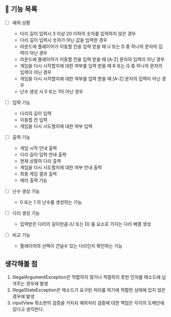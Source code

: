 ## 🔨 기능 목록

  - [ ] 예외 상황
    + 다리 길이 입력시 3 이상 20 이하의 숫자를 입력하지 않은 경우
    + 다리 길이 입력시 숫자가 아닌 값을 입력한 경우
    + 라운드에 플레이어가 이동할 칸을 입력 받을 때 U 또는 D 중 하나의 문자의 입력이 아닌 경우
    + 라운드에 플레이어가 이동할 칸을 입력 받을 때 [A-Z] 문자의 입력이 아닌 경우
    + 게임을 다시 시작할지에 대한 여부를 입력 받을 때 R 또는 Q 중 하나의 문자의 입력이 아닌 경우
    + 게임을 다시 시작할지에 대한 여부를 입력 받을 때 [A-Z] 문자의 입력이 아닌 경우
    + 난수 생성 시 0 또는 1이 아닌 경우
  
  - [ ] 입력 기능
    + 다리의 길이 입력
    + 이동할 칸 입력
    + 게임을 다시 시도할지에 대한 여부 입력
  - [ ] 출력 기능
    + 게임 시작 안내 출력
    + 다리 길이 입력 안내 출력
    + 현재 상황의 다리 출력
    + 게임을 다시 시도할지에 대한 여부 안내 출력
    + 최종 게임 결과 출력
    + 에러 출력 기능
  - [ ] 난수 생성 기능
    + 0 또는 1 의 난수를 생성하는 기능
  - [ ] 다리 생성 기능
    + 입력받은 다리의 길이만큼 (U 또는 D) 를 요소로 가지는 다리 배열 생성
  - [ ] 비교 기능
    + 플레이어의 선택이 건널수 있는 다리인지 확인하는 기능

## 생각해볼 점

1. IllegalArgumentException은 적합하지 않거나 적절하지 못한 인자를 메소드에 넘겨주는 경우에 발생
2. IllegalStateException은 메소드가 요구된 처리를 하기에 적합한 상태에 있지 않은 경우에 발생
3. inputView 최소한의 검증을 거치되 예외처리 검증에 대한 책임은 각각의 도메인에 있다고 생각한다.
